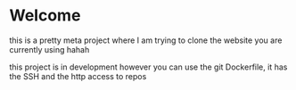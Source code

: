 # Welcome

this is a pretty meta project where I am trying to clone the website you are currently using hahah

this project is in development however you can use the git Dockerfile, it has the SSH and the http access to repos